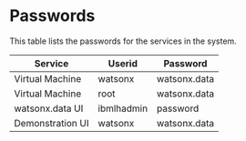 # Passwords

This table lists the passwords for the services in the system.

|Service|Userid|Password
|-------|------|--------|
|Virtual Machine|watsonx|watsonx.data
|Virtual Machine|root|watsonx.data
|watsonx.data UI|ibmlhadmin|password
|Demonstration UI|watsonx|watsonx.data